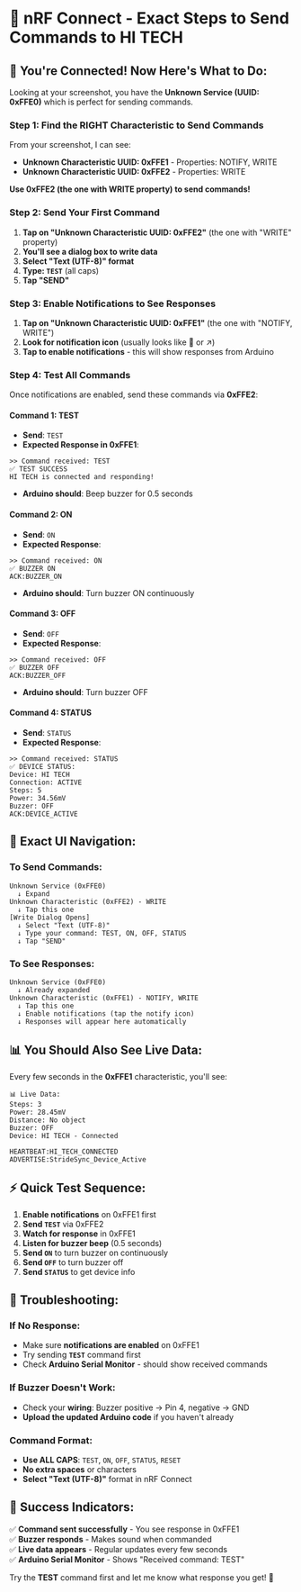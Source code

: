 # 🎯 nRF Connect - Exact Steps to Send Commands to HI TECH

## 📱 You're Connected! Now Here's What to Do:

Looking at your screenshot, you have the **Unknown Service (UUID: 0xFFE0)** which is perfect for sending commands.

### **Step 1: Find the RIGHT Characteristic to Send Commands**

From your screenshot, I can see:

- **Unknown Characteristic UUID: 0xFFE1** - Properties: NOTIFY, WRITE
- **Unknown Characteristic UUID: 0xFFE2** - Properties: WRITE

**Use 0xFFE2 (the one with WRITE property) to send commands!**

### **Step 2: Send Your First Command**

1. **Tap on "Unknown Characteristic UUID: 0xFFE2"** (the one with "WRITE" property)
2. **You'll see a dialog box to write data**
3. **Select "Text (UTF-8)" format**
4. **Type: `TEST`** (all caps)
5. **Tap "SEND"**

### **Step 3: Enable Notifications to See Responses**

1. **Tap on "Unknown Characteristic UUID: 0xFFE1"** (the one with "NOTIFY, WRITE")
2. **Look for notification icon** (usually looks like 📳 or ↗️)
3. **Tap to enable notifications** - this will show responses from Arduino

### **Step 4: Test All Commands**

Once notifications are enabled, send these commands via **0xFFE2**:

#### **Command 1: TEST**

- **Send**: `TEST`
- **Expected Response in 0xFFE1**:

```
>> Command received: TEST
✅ TEST SUCCESS
HI TECH is connected and responding!
```

- **Arduino should**: Beep buzzer for 0.5 seconds

#### **Command 2: ON**

- **Send**: `ON`
- **Expected Response**:

```
>> Command received: ON
✅ BUZZER ON
ACK:BUZZER_ON
```

- **Arduino should**: Turn buzzer ON continuously

#### **Command 3: OFF**

- **Send**: `OFF`
- **Expected Response**:

```
>> Command received: OFF
✅ BUZZER OFF
ACK:BUZZER_OFF
```

- **Arduino should**: Turn buzzer OFF

#### **Command 4: STATUS**

- **Send**: `STATUS`
- **Expected Response**:

```
>> Command received: STATUS
✅ DEVICE STATUS:
Device: HI TECH
Connection: ACTIVE
Steps: 5
Power: 34.56mV
Buzzer: OFF
ACK:DEVICE_ACTIVE
```

## 🔧 **Exact UI Navigation:**

### **To Send Commands:**

```
Unknown Service (0xFFE0)
  ↓ Expand
Unknown Characteristic (0xFFE2) - WRITE
  ↓ Tap this one
[Write Dialog Opens]
  ↓ Select "Text (UTF-8)"
  ↓ Type your command: TEST, ON, OFF, STATUS
  ↓ Tap "SEND"
```

### **To See Responses:**

```
Unknown Service (0xFFE0)
  ↓ Already expanded
Unknown Characteristic (0xFFE1) - NOTIFY, WRITE
  ↓ Tap this one
  ↓ Enable notifications (tap the notify icon)
  ↓ Responses will appear here automatically
```

## 📊 **You Should Also See Live Data:**

Every few seconds in the **0xFFE1** characteristic, you'll see:

```
📊 Live Data:
Steps: 3
Power: 28.45mV
Distance: No object
Buzzer: OFF
Device: HI TECH - Connected

HEARTBEAT:HI_TECH_CONNECTED
ADVERTISE:StrideSync_Device_Active
```

## ⚡ **Quick Test Sequence:**

1. **Enable notifications** on 0xFFE1 first
2. **Send `TEST`** via 0xFFE2
3. **Watch for response** in 0xFFE1
4. **Listen for buzzer beep** (0.5 seconds)
5. **Send `ON`** to turn buzzer on continuously
6. **Send `OFF`** to turn buzzer off
7. **Send `STATUS`** to get device info

## 🚨 **Troubleshooting:**

### **If No Response:**

- Make sure **notifications are enabled** on 0xFFE1
- Try sending **`TEST`** command first
- Check **Arduino Serial Monitor** - should show received commands

### **If Buzzer Doesn't Work:**

- Check your **wiring**: Buzzer positive → Pin 4, negative → GND
- **Upload the updated Arduino code** if you haven't already

### **Command Format:**

- **Use ALL CAPS**: `TEST`, `ON`, `OFF`, `STATUS`, `RESET`
- **No extra spaces** or characters
- **Select "Text (UTF-8)"** format in nRF Connect

## 🎉 **Success Indicators:**

✅ **Command sent successfully** - You see response in 0xFFE1  
✅ **Buzzer responds** - Makes sound when commanded  
✅ **Live data appears** - Regular updates every few seconds  
✅ **Arduino Serial Monitor** - Shows "Received command: TEST"

Try the **TEST** command first and let me know what response you get! 🚀
